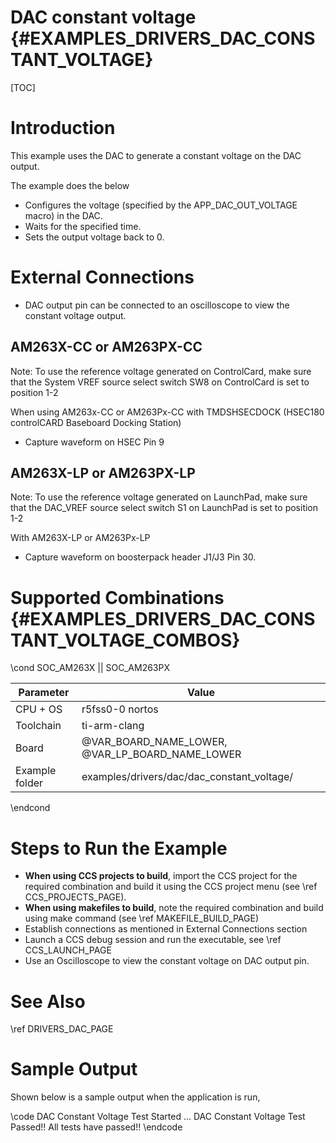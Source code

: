 # DAC constant voltage {#EXAMPLES_DRIVERS_DAC_CONSTANT_VOLTAGE}

[TOC]

# Introduction

This example uses the DAC to generate a constant voltage on the DAC output.

The example does the below
- Configures the voltage (specified by the APP_DAC_OUT_VOLTAGE macro) in the DAC.
- Waits for the specified time.
- Sets the output voltage back to 0.

# External Connections
- DAC output pin can be connected to an oscilloscope to view the constant voltage output.

## AM263X-CC or AM263PX-CC
Note: To use the reference voltage generated on ControlCard, make sure that the System VREF source select switch SW8 on ControlCard is set to position 1-2

When using AM263x-CC or AM263Px-CC with TMDSHSECDOCK (HSEC180 controlCARD Baseboard Docking Station)
- Capture waveform on HSEC Pin 9

## AM263X-LP or AM263PX-LP

Note: To use the reference voltage generated on LaunchPad, make sure that the DAC_VREF source select switch S1 on LaunchPad is set to position 1-2

With AM263X-LP or AM263Px-LP
-  Capture waveform on boosterpack header J1/J3 Pin 30.


# Supported Combinations {#EXAMPLES_DRIVERS_DAC_CONSTANT_VOLTAGE_COMBOS}

\cond SOC_AM263X || SOC_AM263PX

 Parameter      | Value
 ---------------|-----------
 CPU + OS       | r5fss0-0 nortos
 Toolchain      | ti-arm-clang
 Board          | @VAR_BOARD_NAME_LOWER, @VAR_LP_BOARD_NAME_LOWER
 Example folder | examples/drivers/dac/dac_constant_voltage/

\endcond

# Steps to Run the Example

- **When using CCS projects to build**, import the CCS project for the required combination
  and build it using the CCS project menu (see \ref CCS_PROJECTS_PAGE).
- **When using makefiles to build**, note the required combination and build using
  make command (see \ref MAKEFILE_BUILD_PAGE)
- Establish connections as mentioned in External Connections section
- Launch a CCS debug session and run the executable, see \ref CCS_LAUNCH_PAGE
- Use an Oscilloscope to view the constant voltage on DAC output pin.

# See Also

\ref DRIVERS_DAC_PAGE

# Sample Output

Shown below is a sample output when the application is run,

\code
DAC Constant Voltage Test Started ...
DAC Constant Voltage Test Passed!!
All tests have passed!!
\endcode